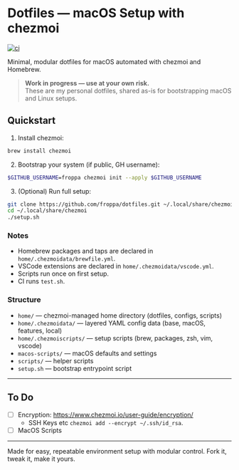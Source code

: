 # Dotfiles — macOS Setup with chezmoi

[![ci](https://github.com/froppa/dotfiles/actions/workflows/ci.yml/badge.svg?branch=master)](https://github.com/froppa/dotfiles/actions/workflows/ci.yml)

Minimal, modular dotfiles for macOS automated with chezmoi and Homebrew.

> **Work in progress — use at your own risk.**  
> These are my personal dotfiles, shared as-is for bootstrapping macOS and Linux setups.

## Quickstart

1. Install chezmoi:

```bash
brew install chezmoi
```

2. Bootstrap your system (if public, GH username):

```bash
$GITHUB_USERNAME=froppa chezmoi init --apply $GITHUB_USERNAME
```

3. (Optional) Run full setup:

```bash
git clone https://github.com/froppa/dotfiles.git ~/.local/share/chezmoi
cd ~/.local/share/chezmoi
./setup.sh
```

### Notes

- Homebrew packages and taps are declared in `home/.chezmoidata/brewfile.yml`.
- VSCode extensions are declared in `home/.chezmoidata/vscode.yml`.
- Scripts run once on first setup.
- CI runs `test.sh`.

### Structure

- `home/` — chezmoi-managed home directory (dotfiles, configs, scripts)
- `home/.chezmoidata/` — layered YAML config data (base, macOS, features, local)
- `home/.chezmoiscripts/` — setup scripts (brew, packages, zsh, vim, vscode)
- `macos-scripts/` — macOS defaults and settings
- `scripts/` — helper scripts
- `setup.sh` — bootstrap entrypoint script

---

## To Do

- [ ] Encryption: <https://www.chezmoi.io/user-guide/encryption/>
  - SSH Keys etc `chezmoi add --encrypt ~/.ssh/id_rsa`.
- [ ] MacOS Scripts

---

Made for easy, repeatable environment setup with modular control.
Fork it, tweak it, make it yours.

